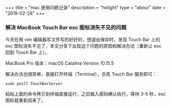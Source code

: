 
+++
title = "mac 使用问题记录"
description = "helight"
type = "about"
date = "2019-02-28"
+++

### 解决 MacBook Touch Bar esc 图标消失不见的问题

今天在用 vim 编辑器写文件写的好好的，想退出保存时，发现 Touch Bar 上的 esc 图标消失不见了，本文分享下出现这个问题的原因和解决办法（重新让 esc 回到 Touch Bar 上）。

MacBook Pro 版本：macOS Catalina Version 10.15.5

解决办法也很简单，直接打开终端（Terminal），杀死 Touch Bar 服务即可：
``` console
sudo pkill TouchBarServer
```

粘贴上面的命令拷贝到终端直接运行，之后输入密码确认执行，等待 3-5 秒，esc 图标就重新回来了。